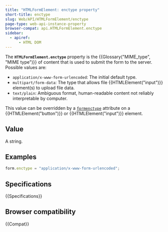 ```yaml
---
title: "HTMLFormElement: enctype property"
short-title: enctype
slug: Web/API/HTMLFormElement/enctype
page-type: web-api-instance-property
browser-compat: api.HTMLFormElement.enctype
sidebar:
  - apiref:
      - HTML DOM
---
```


The **`HTMLFormElement.enctype`** property is the {{Glossary("MIME_type", "MIME type")}} of content that is used
to submit the form to the server. Possible values are:

- `application/x-www-form-urlencoded`: The initial default type.
- `multipart/form-data`: The type that allows file {{HTMLElement("input")}}
  element(s) to upload file data.
- `text/plain`: Ambiguous format, human-readable content not reliably interpretable by computer.

This value can be overridden by a [`formenctype`](/en-US/docs/Web/HTML/Reference/Elements/button#formenctype) attribute
on a {{HTMLElement("button")}} or {{HTMLElement("input")}} element.

## Value

A string.

## Examples

```js
form.enctype = "application/x-www-form-urlencoded";
```

## Specifications

{{Specifications}}

## Browser compatibility

{{Compat}}
